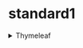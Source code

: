 # standard1 

<details>
<summary>Thymeleaf</summary>

![모델](https://github.com/user-attachments/assets/a6085058-b202-4457-8679-860d6697021f)
모델은 컨트롤러와 뷰의 중간다리 역할을 한다.
## Thymeleaf 기본 예제
<details>
<summary>java</summary>

## java 코드 예제
`/thymeleaf/example` 엔드포인트는 데이터를 Thymeleaf 템플릿에 전달하고 이를 뷰로 렌더링하는 방식을 보여준다.

```java
@Controller
public class ExampleController {

    @GetMapping("/thymeleaf/example")
    public String thymeleafExample(Model model) { // 뷰로 데이터를 넘겨주는 모델 객체

        Person examplePerson = new Person();
        examplePerson.setId(1L);
        examplePerson.setName("홍길동");
        examplePerson.setAge(11);
        examplePerson.setHobbies(List.of("운동", "독서"));

        model.addAttribute("person", examplePerson);
        model.addAttribute("today", LocalDate.now());

        return "example"; // example.html라는 뷰 조회
    }
    // (생략)
}
```

### 동작 과정
1. **컨트롤러 로직**
    - `ExampleController` 클래스에서 `@GetMapping`으로 `/thymeleaf/example` URL을 처리한다.
    - `Person` 객체 (`examplePerson`)를 생성하여 샘플 데이터를 초기화하고 `Model` 객체에 저장한다.
    - 현재 날짜를 `"today"`라는 키로 `Model`에 저장한다.

2. **데이터 바인딩**  
   뷰 템플릿에 전달되는 데이터는 다음과 같다:
    - `"person"`: `Person` 객체로, `id`, `name`, `age`, `hobbies` 정보를 포함한다.
    - `"today"`: 현재 날짜 (`LocalDate`).

3. **뷰 파일 처리**
    - 메서드가 `"example"` 문자열을 반환하면, 스프링 부트는 `resources/templates/example.html` 파일을 찾아 렌더링한다.
    - Thymeleaf는 전달된 데이터를 사용하여 HTML 템플릿을 처리하고 완성된 뷰를 브라우저에 전달한다.

### 주요 파일
- **컨트롤러**: `ExampleController.java`
- **템플릿**: `example.html` (`src/main/resources/templates` 디렉토리)

### 예제 URL
http://localhost:8080/thymeleaf/example



</details>

<details>

## html 코드 예제

- Thymeleaf 템플릿 엔진을 사용하여 HTML 페이지를 렌더링
- Thymeleaf는 동적 콘텐츠를 서버에서 HTML로 변환해 사용자에게 전달하는 도구

<summary>html</summary>

```html
<!DOCTYPE html>
<html xmlns:th="http://www.thymeleaf.org">
<head>
    <meta charset="UTF-8">
    <title>Title</title>
</head>
<body>
<h1>타임리프 익히기</h1>
<p th:text="${#temporals.format(today, 'yyyy-MM-dd')}"></p>
<div th:object="${person}">
    <p th:text="|이름 : *{name}|"></p>
    <p th:text="|나이 : *{age}|"></p>
    <p>취미</p>
    <ul th:each="hobby : *{hobbies}">
        <li th:text="${hobby}"></li>
        <span th:if="${hobby == '운동'}">(대표 취미)</span>
    </ul>
</div>
<a th:href="@{/api/articles/{id}(id=${person.id})}">글 보기</a>
</body>
</html>
```

---

### 1. 기본 구조

```html
<html xmlns:th="http://www.thymeleaf.org">
```

- `xmlns:th="http://www.thymeleaf.org"`: 이 속성은 HTML 문서에서 Thymeleaf의 문법(`th` 네임스페이스)을 사용할 수 있게 한다.

```html
<head>
    <meta charset="UTF-8">
    <title>Title</title>
</head>
```

- 기본적인 HTML 헤더 정보다. `UTF-8`은 문자 인코딩 방식이다.

```html
<body>
<h1>타임리프 익히기</h1>
```

- `<body>` 안에 제목을 표시하는 `<h1>` 태그다.

---

### 2. 날짜 출력
```html
<p th:text="${#temporals.format(today, 'yyyy-MM-dd')}"></p>
```

- **기능**: 오늘 날짜를 `yyyy-MM-dd` 형식(예: 2024-11-17)으로 출력한다.
- `th:text`: HTML 태그 안의 내용을 동적으로 변경하는 Thymeleaf 속성이다.
   - `${#temporals.format(today, 'yyyy-MM-dd')}`는 `today`라는 변수에 저장된 날짜를 `#temporals.format` 메서드를 사용해 원하는 형식으로 변환한다.
   - `today`는 서버에서 전달된 변수로, 일반적으로 `LocalDate` 타입이다.

---

### 3. 객체 데이터 출력
```html
<div th:object="${person}">
```

- **기능**: `person`이라는 객체를 컨텍스트로 설정한다.
- `th:object`: 이 블록 안에서 `person` 객체를 간단하게 참조할 수 있게 한다. 이후에는 `*{필드명}`으로 객체의 필드에 접근한다.

#### 이름 출력
```html
<p th:text="|이름 : *{name}|"></p>
```

- **기능**: `person` 객체의 `name` 필드를 읽어 "이름 : [값]" 형식으로 출력한다.
- `*{name}`: 현재 `th:object`로 설정된 객체(`person`)의 `name` 필드를 참조한다.
- `| |`: 값을 문자열로 감싸 포맷팅한다.

#### 나이 출력
```html
<p th:text="|나이 : *{age}|"></p>
```

- `*{age}`: `person` 객체의 `age` 필드를 읽는다.

---

### 4. 리스트(배열) 처리
```html
<p>취미</p>
<ul th:each="hobby : *{hobbies}">
    <li th:text="${hobby}"></li>
    <span th:if="${hobby == '운동'}">(대표 취미)</span>
</ul>
```

- **기능**: `person` 객체의 `hobbies` 리스트(또는 배열)를 반복 처리하여 각 항목을 출력한다.
- `th:each="hobby : *{hobbies}"`:
   - `hobby`는 반복 중인 현재 항목을 가리킨다.
   - `*{hobbies}`는 `person` 객체의 `hobbies` 필드를 참조한다.

- `<li th:text="${hobby}"></li>`: 현재 `hobby` 항목의 값을 리스트 항목으로 출력한다.

- `<span th:if="${hobby == '운동'}">(대표 취미)</span>`:
   - `th:if`는 조건문으로, `hobby`가 "운동"일 때만 "대표 취미"라는 텍스트를 추가한다.

---

### 5. 링크 처리
```html
<a th:href="@{/api/articles/{id}(id=${person.id})}">글 보기</a>
```

- **기능**: `person` 객체의 `id` 필드를 사용하여 동적으로 링크를 생성한다.
- `th:href="@{/api/articles/{id}(id=${person.id})}"`:
   - `@{}`: Thymeleaf에서 URL을 생성하는 방식이다.
   - `/api/articles/{id}`: URL 경로에 `id`를 포함한다.
   - `(id=${person.id})`: `id` 값을 `person.id`로 치환한다.
   - 예: `person.id`가 `123`이라면, 최종 링크는 `/api/articles/123`이 된다.

---

### 코드 요약
이 Thymeleaf 템플릿은 다음과 같은 기능을 제공한다:
1. 오늘 날짜를 지정된 포맷으로 출력.
2. `person` 객체의 정보(이름, 나이, 취미)를 출력.
3. 특정 조건에 따라 텍스트(대표 취미)를 동적으로 추가.
4. `person` 객체의 ID를 포함한 URL을 생성.

이 코드를 서버와 함께 실행하면, 서버에서 `person`과 `today` 변수에 데이터를 전달하여 동적인 HTML 페이지를 생성한다.
</details>
</details>
